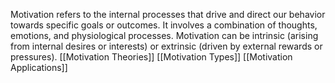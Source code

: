 Motivation refers to the internal processes that drive and direct our behavior towards specific goals or outcomes. It involves a combination of thoughts, emotions, and physiological processes. Motivation can be intrinsic (arising from internal desires or interests) or extrinsic (driven by external rewards or pressures).
[[Motivation Theories]]
[[Motivation Types]]
[[Motivation Applications]]


